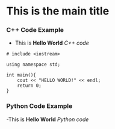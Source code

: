 # This is the main title


### C++ Code Example

- This is **Hello World** *C++ code*

```
# include <iostream>

using namespace std;

int main(){
	cout << "HELLO WORLD!" << endl;
	return 0;
}
```

### Python Code Example

-This is **Hello World** *Python code*